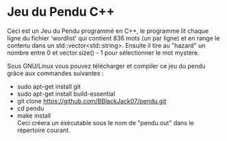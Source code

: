 # Jeu du Pendu C++
Ceci est un Jeu du Pendu programmé en C++, le programme lit chaque ligne du fichier 'wordlist' qui contient 836 mots (un par ligne) et en range le contenu dans un std::vector&lt;std::string&gt;. Ensuite il tire au "hazard" un nombre entre 0 et vector.size() - 1 pour sélectionner le mot mystère.


Sous GNU/Linux vous pouvez télécharger et compiler ce jeu du pendu grâce aux commandes suivantes :   
*	sudo apt-get install git  
*	sudo apt-get install build-essential  
*	git clone https://github.com/BBlackJack07/pendu.git  
*	cd pendu  
*	make install   
Ceci créera un éxécutable sous le nom de "pendu.out" dans le répertoire courant.

